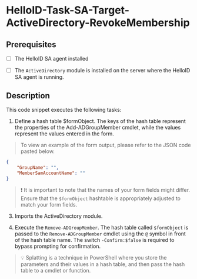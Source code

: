 # HelloID-Task-SA-Target-ActiveDirectory-RevokeMembership

## Prerequisites

- [ ] The HelloID SA agent installed

- [ ] The `ActiveDirectory` module is installed on the server where the HelloID SA agent is running.

## Description

This code snippet executes the following tasks:

1. Define a hash table $formObject. The keys of the hash table represent the properties of the Add-ADGroupMember cmdlet, while the values represent the values entered in the form.

> To view an example of the form output, please refer to the JSON code pasted below.

```json
{
    "GroupName": "",
    "MemberSamAccountName": ""
}
```

> :exclamation: It is important to note that the names of your form fields might differ. Ensure that the `$formObject` hashtable is appropriately adjusted to match your form fields.

3. Imports the ActiveDirectory module.

4. Execute the `Remove-ADGroupMember`. The hash table called `$formObject` is passed to the `Remove-ADGroupMember` cmdlet using the `@` symbol in front of the hash table name. The switch `-Confirm:$false` is required to bypass prompting for confirmation.

> :bulb: Splatting is a technique in PowerShell where you store the parameters and their values in a hash table, and then pass the hash table to a cmdlet or function.

